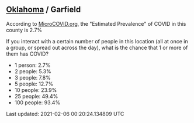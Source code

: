
## [Oklahoma](/united-states/oklahoma) / Garfield

According to [MicroCOVID.org](http://microcovid.org),
the "Estimated Prevalence" of COVID in this county is 2.7%

If you interact with a certain number of people in this location
(all at once in a group, or spread out across the day), what is the chance that
1 or more of them has COVID?

- 1 person: 2.7%
- 2 people: 5.3%
- 3 people: 7.8%
- 5 people: 12.7%
- 10 people: 23.9%
- 25 people: 49.4%
- 100 people: 93.4%

Last updated: 2021-02-06 00:20:24.134809 UTC
